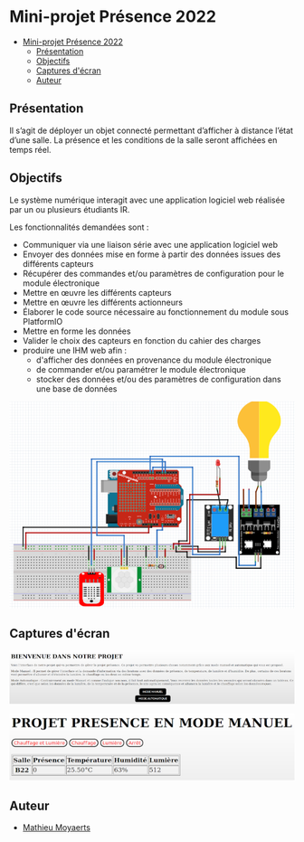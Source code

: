 # Mini-projet Présence 2022

- [Mini-projet Présence 2022](#mini-projet-présence-2022)
  - [Présentation](#présentation)
  - [Objectifs](#objectifs)
  - [Captures d'écran](#captures-décran)
  - [Auteur](#auteur)

## Présentation

Il s’agit de déployer un objet connecté permettant d’afficher à distance l’état d’une salle. La
présence et les conditions de la salle seront affichées en temps réel.

## Objectifs

Le système numérique interagit avec une application logiciel web réalisée par un ou plusieurs étudiants IR.

Les fonctionnalités demandées sont :

- Communiquer via une liaison série avec une application logiciel web
- Envoyer des données mise en forme à partir des données issues des différents capteurs
- Récupérer des commandes et/ou paramètres de configuration pour le  module électronique
- Mettre en œuvre les différents capteurs
- Mettre en œuvre les différents actionneurs
- Élaborer le code source nécessaire au fonctionnement du module sous PlatformIO
- Mettre en forme les données
- Valider le choix des capteurs en fonction du cahier des charges
- produire une IHM web afin :
    - d'afficher des données en provenance du module électronique
    - de commander et/ou paramétrer le module électronique
    - stocker des données et/ou des paramètres de configuration dans une base de données

![](Captures/cablage.png)

## Captures d'écran

![](Captures/capture-1.png)

![](Captures/capture-2.png)

## Auteur

- [Mathieu Moyaerts](https://github.com/mmoyaerts)
